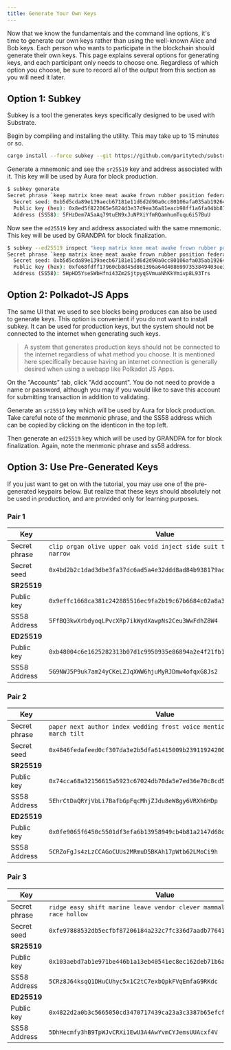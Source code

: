```yaml
---
title: Generate Your Own Keys
---
```


Now that we know the fundamentals and the command line options, it's time to generate our own keys
rather than using the well-known Alice and Bob keys. Each person who wants to participate in the
blockchain should generate their own keys. This page explains several options for generating keys,
and each participant only needs to choose one. Regardless of which option you choose, be sure to
record all of the output from this section as you will need it later.

## Option 1: Subkey

Subkey is a tool the generates keys specifically designed to be used with Substrate.

Begin by compiling and installing the utility. This may take up to 15 minutes or so.

```bash
cargo install --force subkey --git https://github.com/paritytech/substrate
```

Generate a mnemonic and see the `sr25519` key and address associated with it. This key will be
used by Aura for block production.

```bash
$ subkey generate
Secret phrase `keep matrix knee meat awake frown rubber position federal easily strategy inhale` is account:
  Secret seed: 0xb5d5cda89e139aecb67181e11d6d2d90a0cc80106afa035ab19264af7b5e5c0b
  Public key (hex): 0x8ed5f822065e5824d3e37d9ea36a81eacb98ff1a6fa04bb87d2fa4915e9ed147
  Address (SS58): 5FHzDem7A5aAq79tuEN9xJuNPXiYfmRQamhumTuqu6i57BuU
```

Now see the `ed25519` key and address associated with the same mnemonic. This key will be used by
GRANDPA for block finalization.

```bash
$ subkey --ed25519 inspect "keep matrix knee meat awake frown rubber position federal easily strategy inhale"
Secret phrase `keep matrix knee meat awake frown rubber position federal easily strategy inhale` is account:
  Secret seed: 0xb5d5cda89e139aecb67181e11d6d2d90a0cc80106afa035ab19264af7b5e5c0b
  Public key (hex): 0xfe68fdff17960cb8d45d861396a64d4086997353849403ee3352996ec68ff4af
  Address (SS58): 5HpHD5YseSWbHfni43Zm2SjtpyqSVmuaNhKkVmivp8L93Trs
```

## Option 2: Polkadot-JS Apps

The same UI that we used to see blocks being produces can also be used to generate keys. This option
is convenient if you do not want to install subkey. It can be used for production keys, but the
system should not be connected to the internet when generating such keys.

> A system that generates production keys should not be connected to the internet regardless of
> what method you choose. It is mentioned here specifically because having an internet connection
> is generally desired when using a webapp like Polkadot JS Apps.

On the "Accounts" tab, click "Add account". You do not need to provide a name or password, although
you may if you would like to save this account for submitting transaction in addition to validating.

Generate an `sr25519` key which will be used by Aura for block production. Take careful note of the
menmonic phrase, and the SS58 address which can be copied by clicking on the identicon in the top
left.

Then generate an `ed25519` key which will be used by GRANDPA for for block finalization. Again,
note the menmonic phrase and ss58 address.

## Option 3: Use Pre-Generated Keys

If you just want to get on with the tutorial, you may use one of the pre-generated keypairs below.
But realize that these keys should absolutely not be used in production, and are provided only for
learning purposes.

### Pair 1

| Key | Value |
| --- | --- |
| Secret phrase | `clip organ olive upper oak void inject side suit toilet stick narrow` |
| Secret seed | `0x4bd2b2c1dad3dbe3fa37dc6ad5a4e32ddd8ad84b938179ac905b0622880e86e7` |
| **SR25519** |  |
| Public key | `0x9effc1668ca381c242885516ec9fa2b19c67b6684c02a8a3237b6862e5c8cd7e` |
| SS58 Address | `5FfBQ3kwXrbdyoqLPvcXRp7ikWydXawpNs2Ceu3WwFdhZ8W4` |
| **ED25519** | |
| Public key | `0xb48004c6e1625282313b07d1c9950935e86894a2e4f21fb1ffee9854d180c781` |
| SS58 Address | `5G9NWJ5P9uk7am24yCKeLZJqXWW6hjuMyRJDmw4ofqxG8Js2` |

### Pair 2

| Key | Value |
| --- | --- |
| Secret phrase |`paper next author index wedding frost voice mention fetch waste march tilt`|
| Secret seed | `0x4846fedafeed0cf307da3e2b5dfa61415009b239119242006fc8c0972dde64b0` |
| **SR25519** |  |
| Public key | `0x74cca68a32156615a5923c67024db70da5e7ed36e70c8cd5bcf3556df152bb6d` |
| SS58 Address | `5EhrCtDaQRYjVbLi7BafbGpFqcMhjZJdu8eW8gy6VRXh6HDp` |
| **ED25519** | |
| Public key | `0x0fe9065f6450c5501df3efa6b13958949cb4b81a2147d68c14ad25366be1ccb4` |
| SS58 Address | `5CRZoFgJs4zLzCCAGoCUUs2MRmuD5BKAh17pWtb62LMoCi9h` |

### Pair 3

| Key | Value |
| --- | --- |
| Secret phrase |`ridge easy shift marine leave vendor clever mammal clown input race hollow`|
| Secret seed | `0xfe97888532db5ecfbf87206184a232c7fc336d7aadb776419b24e3c0ff70c31a` |
| **SR25519** |  |
| Public key | `0x103aebd7ab1e971be446b1a13eb40541ec8ec162deb71b6ae594b3ce02ee5137` |
| SS58 Address | `5CRz8J64ksqQ1DHuCUhyc5x1C2tC7exbQpkFVqEmfaG9RKdc` |
| **ED25519** | |
| Public key | `0x4822d2a0b3c5665050cd3470717439ca23a3c3387b65efcf6a9fbcc93571ea4a` |
| SS58 Address | `5DhHecmfy3hB9TpWJvCRXi1EwU3A4AwYvmCYJemsUUAcxf4V` |
